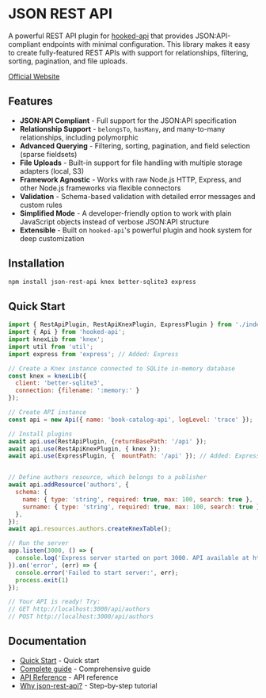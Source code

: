 # JSON REST API

A powerful REST API plugin for [hooked-api](https://github.com/mobily-enterprises/hooked-api) that provides JSON:API-compliant endpoints with minimal configuration. This library makes it easy to create fully-featured REST APIs with support for relationships, filtering, sorting, pagination, and file uploads.

[Official Website](https://mobily-enterprises.github.io/json-rest-api/)

## Features

* **JSON:API Compliant** - Full support for the JSON:API specification
* **Relationship Support** - `belongsTo`, `hasMany`, and many-to-many relationships, including polymorphic
* **Advanced Querying** - Filtering, sorting, pagination, and field selection (sparse fieldsets)
* **File Uploads** - Built-in support for file handling with multiple storage adapters (local, S3)
* **Framework Agnostic** - Works with raw Node.js HTTP, Express, and other Node.js frameworks via flexible connectors
* **Validation** - Schema-based validation with detailed error messages and custom rules
* **Simplified Mode** - A developer-friendly option to work with plain JavaScript objects instead of verbose JSON:API structure
* **Extensible** - Built on `hooked-api`'s powerful plugin and hook system for deep customization

## Installation

```bash
npm install json-rest-api knex better-sqlite3 express
```

## Quick Start

```javascript
import { RestApiPlugin, RestApiKnexPlugin, ExpressPlugin } from './index.js'; // Added: ExpressPlugin
import { Api } from 'hooked-api';
import knexLib from 'knex';
import util from 'util';
import express from 'express'; // Added: Express

// Create a Knex instance connected to SQLite in-memory database
const knex = knexLib({
  client: 'better-sqlite3',
  connection: {filename: ':memory:' }
});

// Create API instance
const api = new Api({ name: 'book-catalog-api', logLevel: 'trace' });

// Install plugins
await api.use(RestApiPlugin, {returnBasePath: '/api' });
await api.use(RestApiKnexPlugin, { knex });
await api.use(ExpressPlugin, {  mountPath: '/api' }); // Added: Express Plugin


// Define authors resource, which belongs to a publisher
await api.addResource('authors', {
  schema: {
    name: { type: 'string', required: true, max: 100, search: true },
    surname: { type: 'string', required: true, max: 100, search: true },
  },
});
await api.resources.authors.createKnexTable();

// Run the server
app.listen(3000, () => {
  console.log('Express server started on port 3000. API available at http://localhost:3000/api');
}).on('error', (err) => {
  console.error('Failed to start server:', err);
  process.exit(1)
});

// Your API is ready! Try:
// GET http://localhost:3000/api/authors
// POST http://localhost:3000/api/authors
```

## Documentation

- [Quick Start](QUICKSTART.md) - Quick start
- [Complete guide](GUIDE/) - Comprehensive guide
- [API Reference](API.md) - API reference
- [Why json-rest-api?](docs/COMPARISON.md) - Step-by-step tutorial